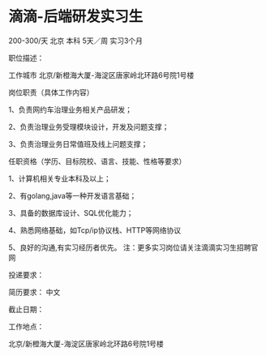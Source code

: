 # 滴滴-后端研发实习生

200-300/天 北京 本科 5天／周 实习3个月

职位描述：

工作城市 北京/新橙海大厦-海淀区唐家岭北环路6号院1号楼 

岗位职责（具体工作内容） 

1、负责网约车治理业务相关产品研发；

 2、负责治理业务受理模块设计，开发及问题支撑； 

3、负责治理业务日常值班及线上问题支撑；

 任职资格（学历、目标院校、语言、技能、性格等要求） 

1、计算机相关专业本科及以上；

 2、有golang,java等一种开发语言基础； 

3、具备的数据库设计、SQL优化能力； 

4、熟悉网络基础，如Tcp/ip协议栈、HTTP等网络协议 

5、良好的沟通,有实习经历者优先。 注：更多实习岗位请关注滴滴实习生招聘官网

投递要求：

简历要求： 中文

截止日期：

工作地点：

北京/新橙海大厦-海淀区唐家岭北环路6号院1号楼